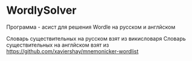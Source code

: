 # WordlySolver
Программа - асист для решения Wordle на русском и англйском


Словарь существительных на русском взят из викисловаря
Словарь существительных на англйском взят из https://github.com/xaviershay/mnemonicker-wordlist
